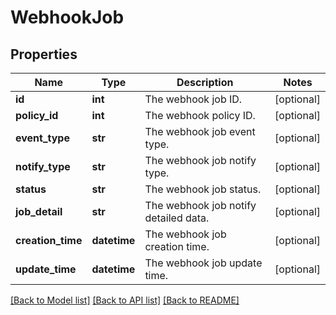 # WebhookJob

## Properties
Name | Type | Description | Notes
------------ | ------------- | ------------- | -------------
**id** | **int** | The webhook job ID. | [optional] 
**policy_id** | **int** | The webhook policy ID. | [optional] 
**event_type** | **str** | The webhook job event type. | [optional] 
**notify_type** | **str** | The webhook job notify type. | [optional] 
**status** | **str** | The webhook job status. | [optional] 
**job_detail** | **str** | The webhook job notify detailed data. | [optional] 
**creation_time** | **datetime** | The webhook job creation time. | [optional] 
**update_time** | **datetime** | The webhook job update time. | [optional] 

[[Back to Model list]](../README.md#documentation-for-models) [[Back to API list]](../README.md#documentation-for-api-endpoints) [[Back to README]](../README.md)


